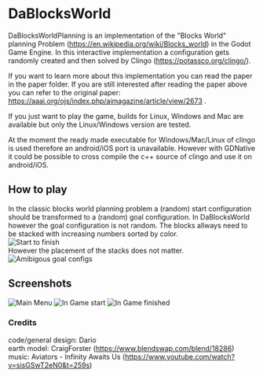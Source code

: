# DaBlocksWorld

DaBlocksWorldPlanning is an implementation of the "Blocks World" planning Problem (https://en.wikipedia.org/wiki/Blocks_world) in the Godot Game Engine.
In this interactive implementation a configuration gets randomly created and then solved by Clingo (https://potassco.org/clingo/).


If you want to learn more about this implementation you can read the paper in the paper folder.
If you are still interested after reading the paper above you can refer to the original paper: https://aaai.org/ojs/index.php/aimagazine/article/view/2673 .


If you just want to play the game, builds for Linux, Windows and Mac are available but only the Linux/Windows version are tested.

At the moment the ready made executable for Windows/Mac/Linux of clingo is used therefore an android/iOS port is unavailable.
However with GDNative it could be possible to cross compile the c++ source of clingo and use it on android/iOS.


## How to play

In the classic blocks world planning problem a (random) start configuration should be transformed to a (random) goal configuration.
In DaBlocksWorld however the goal configuration is not random. 
The blocks allways need to be stacked with increasing numbers sorted by color. </br>
![Start to finish](https://www.visittranas.com/wp-content/uploads/2018/03/placeholder.jpg)
</br> However the placement of the stacks does not matter. </br>
![Amibigous goal configs](https://www.visittranas.com/wp-content/uploads/2018/03/placeholder.jpg)

## Screenshots
![Main Menu](https://www.visittranas.com/wp-content/uploads/2018/03/placeholder.jpg)
![In Game start](https://www.visittranas.com/wp-content/uploads/2018/03/placeholder.jpg)
![In Game finished](https://www.visittranas.com/wp-content/uploads/2018/03/placeholder.jpg)

### Credits

code/general design: Dario </br>
earth model: CraigForster (https://www.blendswap.com/blend/18286) </br>
music: Aviators - Infinity Awaits Us (https://www.youtube.com/watch?v=sisGSwT2eN0&t=259s)</br>

